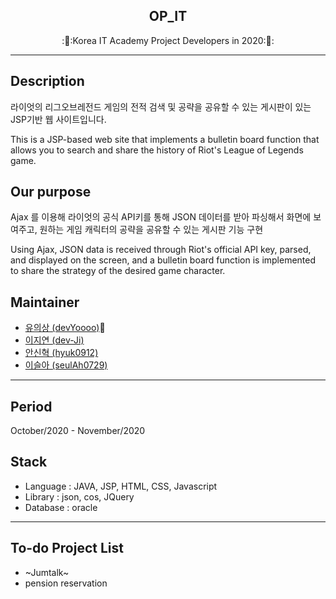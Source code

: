 <h2 align="center">OP_IT</h2>
<p align="center">
  :🦙:Korea IT Academy Project Developers in 2020:🦙:
</p>

* * *

## Description
라이엇의 리그오브레전드 게임의 전적 검색 및 공략을 공유할 수 있는 게시판이 있는 JSP기반 웹 사이트입니다.

This is a JSP-based web site that implements a bulletin board function that allows you to search and share the history of Riot's League of Legends game.

## Our purpose
Ajax 를 이용해 라이엇의 공식 API키를 통해 JSON 데이터를 받아 파싱해서 화면에 보여주고, 원하는 게임 캐릭터의 공략을 공유할 수 있는 게시판 기능 구현

Using Ajax, JSON data is received through Riot's official API key, parsed, and displayed on the screen, and a bulletin board function is implemented to share the strategy of the desired game character.

## Maintainer
* [유의상 (devYoooo)](https://github.com/devYoooo):crown:
* [이지연 (dev-Ji)](https://github.com/dev-Ji)
* [안신혁 (hyuk0912)](https://github.com/hyuk0912)
* [이슬아 (seulAh0729)](https://github.com/seulAh0729)

***

## Period
October/2020 - November/2020

## Stack
* Language : JAVA, JSP, HTML, CSS, Javascript
* Library : json, cos, JQuery
* Database : oracle


***

## To-do Project List
* ~Jumtalk~
* pension reservation

